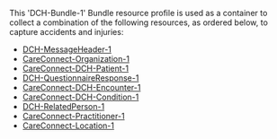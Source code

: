 This 'DCH-Bundle-1' Bundle resource profile is used as a container to collect a combination of the following resources, as ordered below, to capture accidents and injuries:

- [DCH-MessageHeader-1]
- [CareConnect-Organization-1]
- [CareConnect-DCH-Patient-1]
- [DCH-QuestionnaireResponse-1]
- [CareConnect-DCH-Encounter-1]
- [CareConnect-DCH-Condition-1]
- [DCH-RelatedPerson-1]
- [CareConnect-Practitioner-1]
- [CareConnect-Location-1]
                                                                                                   

[DCH-MessageHeader-1]:dch-messageheader-1.html
[CareConnect-Organization-1]:careconnect-organization-1.html
[CareConnect-DCH-Patient-1]:careconnect-dch-patient-1.html
[CareConnect-DCH-Encounter-1]:careconnect-dch-encounter-1.html
[DCH-QuestionnaireResponse-1]:dch-questionnaireresponse-1.html
[CareConnect-DCH-Immunization-1]:careconnect-dch-immunization-1.html
[DCH-Appointment-1]:dch-appointment-1.html
[DCH-Procedure-1]:dch-procedure-1.html
[DCH-ProcedureRequest-1]:dch-procedurerequest-1.html
[DCH-RelatedPerson-1]:dch-relatedperson-1.html
[CareConnect-Practitioner-1]:careconnect-practitioner-1.html
[CareConnect-Location-1]:careconnect-location-1.html
[CareConnect-DCH-Condition-1]:careconnect-dch-condition-1.html